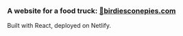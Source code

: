 ### A website for a food truck: <a href="https://www.birdiesconepies.com">:baby_chick:birdiesconepies.com</a>

Built with React, deployed on Netlify.
